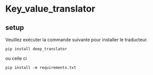 # Key_value_translator

## setup
Veuillez exécuter la commande suivante pour installer le traducteur. 
```shell
pip install deep_translator
```
ou celle ci 

```shell
pip install -m requirements.txt
```